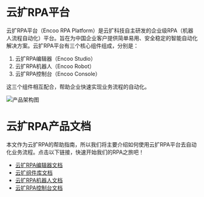 # 云扩RPA平台

云扩RPA平台（Encoo RPA Platform）是云扩科技自主研发的企业级RPA（机器人流程自动化）平台。旨在为中国企业客户提供简单易用、安全稳定的智能自动化解决方案。云扩RPA平台有三个核心组件组成，分别是：

1. 云扩RPA编辑器（Encoo Studio）
2. 云扩RPA机器人（Encoo Robot）
3. 云扩RPA控制台（Encoo Console）

这三个组件相互配合，帮助企业快速实现业务流程的自动化。

![产品架构图](https://docimages.blob.core.chinacloudapi.cn/images/encoo-structure.png)


# 云扩RPA产品文档

本文作为云扩RPA的帮助指南，所以我们将主要介绍如何使用云扩RPA平台去自动化业务流程。点击以下链接，快速开始我们的RPA之旅吧！

- [云扩RPA编辑器文档](https://academy.encoo.com/zh-cn/wiki/Studio/Introduction/Introduction.md)
- [云扩组件库文档](https://academy.encoo.com/zh-cn/wiki/Activities/ComponentsIntroduction.md)
- [云扩RPA机器人文档](https://academy.encoo.com/zh-cn/wiki/Robot/aboutRobot.md)
- [云扩RPA控制台文档](https://academy.encoo.com/zh-cn/wiki/Console/register.md)


